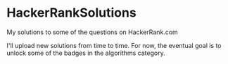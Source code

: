 # HackerRankSolutions
My solutions to some of the questions on HackerRank.com

I'll upload new solutions from time to time.  For now, the eventual goal is to unlock some of the badges in the algorithms category.
